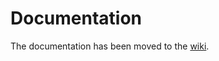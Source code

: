 # Documentation

The documentation has been moved to the <a href="https://github.com/Weatherlights/PolicyApplicator-for-Microsoft-Intune/wiki">wiki</a>.
